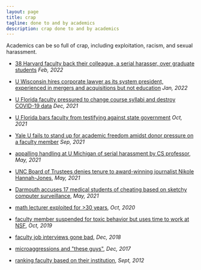 ```yaml
---
layout: page
title: crap
tagline: done to and by academics
description: crap done to and by academics
---
```


Academics can be so full of crap, including exploitation, racism, and
sexual harassment.

- [38 Harvard faculty back their colleague, a serial harasser, over graduate students](https://www.thecrimson.com/article/2022/2/4/comaroff-sanctions-open-letter/)
  _Feb, 2022_

- [U Wisconsin hires corporate lawyer as its system president, experienced in mergers and acquisitions but not education](https://madison.com/article_c61600c6-880d-5eee-a30d-b212f418c285.html)
  _Jan, 2022_

- [U Florida faculty pressured to change course syllabi and destroy COVID-19 data](https://www.tampabay.com/news/education/2021/12/06/uf-researchers-felt-pressure-to-destroy-covid-19-data-faculty-report-says/)
  _Dec, 2021_

- [U Florida bars faculty from testifying against state
  government](https://www.washingtonpost.com/nation/2021/10/30/florida-voting-rights-desantis-lawsuit)
  _Oct, 2021_

- [Yale U fails to stand up for academic freedom amidst donor pressure on a faculty member](https://www.nytimes.com/2021/09/30/arts/yale-grand-strategy-resignation.html)
  _Sep, 2021_

- [appalling handling at U Michigan of serial harassment by CS
  professor](https://www.michigandaily.com/news/daily-investigation-finds-divergence-in-u-m-outside-organizations-handling-of-allegations-against-cse-professor/),
  _May, 2021_

- [UNC Board of Trustees denies tenure to award-winning journalist
  Nikole Hannah-Jones](https://www.nytimes.com/2021/05/19/business/media/nikole-hannah-jones-unc.html),
  _May, 2021_

- [Darmouth accuses 17 medical students of cheating based on sketchy
  computer
  surveillance](https://www.nytimes.com/2021/05/09/technology/dartmouth-geisel-medical-cheating.html),
  _May, 2021_

- [math lecturer exploited for >30
  years](http://kbroman.org/blog/2021/05/06/wtf-uw-1/),
  _Oct, 2020_

- [faculty member suspended for toxic behavior but uses time to work at NSF](https://madison.com/wsj/news/local/education/university/uw-madison-failed-to-inform-federal-agency-of-abusive-professors-conduct-unpaid-leave/article_da46b852-8aeb-50c3-9673-c2ac6da3818f.html),
  _Oct, 2019_

- [faculty job interviews gone
  bad](https://www.insidehighered.com/blogs/globalhighered/faculty-job-interviews-gone-bad),
  _Dec, 2018_

- [microaggressions and "these
  guys"](http://www.amelia.mn/blog/conferences/2017/12/19/On-Microaggressions.html),
  _Dec, 2017_

- [ranking faculty based on their
  institution](http://kbroman.org/blog/2012/09/08/how-to-evaluate-faculty/),
  _Sept, 2012_
